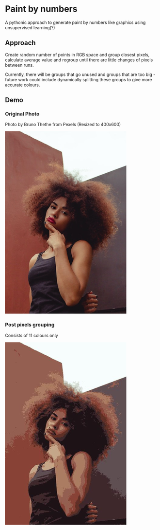 # Paint by numbers
A pythonic approach to generate paint by numbers like graphics using unsupervised learning(?)

## Approach
Create random number of points in RGB space and group closest pixels, calculate average value and regroup until there are little changes of pixels between runs.

Currently, there will be groups that go unused and groups that are too big - future work could include dynamically splitting these groups to give more accurate colours.

## Demo
### Original Photo
Photo by Bruno Thethe from Pexels (Resized to 400x600)

![Original](examples/bruno.jpg)


### Post pixels grouping

Consists of 11 colours only

![Post pixels grouping](examples/output/paint_bruno.jpg)
